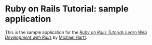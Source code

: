 # Ruby on Rails Tutorial: sample application

This is the sample application for the
[*Ruby on Rails Tutorial:
Learn Web Development with Rails*](http://www.railstutorial.org/)
by [Michael Hart1](http://www.michaelhart1.com).

